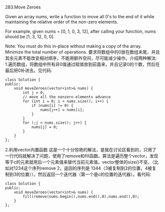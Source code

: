 283.Move Zeroes

Given an array nums, write a function to move all 0's to the end of it while maintaining the relative order of the non-zero elements.

For example, given nums = [0, 1, 0, 3, 12], after calling your function, nums should be [1, 3, 12, 0, 0].

Note:
You must do this in-place without making a copy of the array.
Minimize the total number of operations.
要求将数组中的0放在数组末尾，并且其余元素不能改变相对顺序，不能用额外空间，尽可能减少操作。介绍两种解法:
1.遍历数组，将数组中所有非0值通过赋值放到前面来，并且记录0的个数，然后在最后把0补进去。见代码:

```
class Solution {
public:
    void moveZeroes(vector<int>& nums) {
        int j = 0;
        // move all the nonzero elements advance
        for (int i = 0; i < nums.size(); i++) {
            if (nums[i] != 0) {
                nums[j++] = nums[i];
            }
        }
        for (;j < nums.size(); j++) {
            nums[j] = 0;
        }
    }
};
```

2.利用vector内置函数
这是一个十分惊艳的解法，是我在讨论区看到的，只用了一行代码就解决了问题，使用了remove和fill函数。算法是遍历整个vector，发现等于c的元素就用后一个元素值来替代当前元素值。vector整体的size()不变。（比如对1234这个序列remove 2，返回的序列是 1344（3被复制到2的位置，4被复制到3的位置））。然后返回一个迭代器（第一个是c的位置的迭代器）。看代码:

```
class Solution {
public:
    void moveZeroes(vector<int>& nums) {
        fill(remove(nums.begin(),nums.end(),0),nums.end(),0);
    }
};
```
